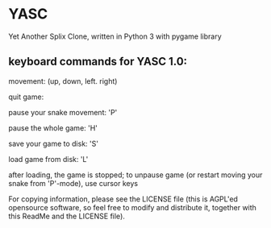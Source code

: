 # YASC
Yet Another Splix Clone, written in Python 3 with pygame library



 keyboard commands for YASC 1.0:
 -------------------------------

 movement: <cursor keys> (up, down, left. right)

 quit game: <escape>

 pause your snake movement: 'P'

 pause the whole game: 'H'

 save your game to disk: 'S'

 load game from disk: 'L'

 after loading, the game is stopped; to unpause game (or restart moving your snake from 'P'-mode), use cursor keys

 

For copying information, please see the LICENSE file (this is AGPL'ed opensource software, so feel free to modify and distribute it, together with this ReadMe and the LICENSE file).


